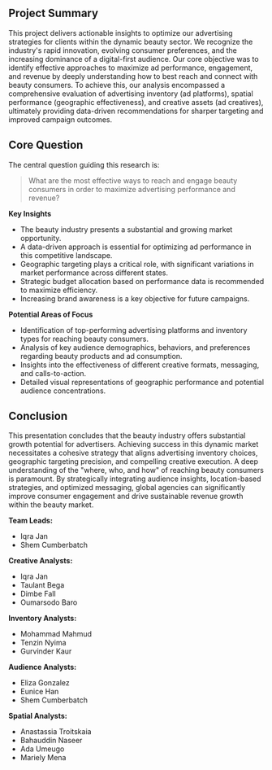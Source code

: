 ## Project Summary

This project delivers actionable insights to optimize our advertising strategies for clients within the dynamic beauty sector. We recognize the industry's rapid innovation, evolving consumer preferences, and the increasing dominance of a digital-first audience. Our core objective was to identify effective approaches to maximize ad performance, engagement, and revenue by deeply understanding how to best reach and connect with beauty consumers. To achieve this, our analysis encompassed a comprehensive evaluation of advertising inventory (ad platforms), spatial performance (geographic effectiveness), and creative assets (ad creatives), ultimately providing data-driven recommendations for sharper targeting and improved campaign outcomes.

## Core Question

The central question guiding this research is:

> What are the most effective ways to reach and engage beauty consumers in order to maximize advertising performance and revenue?

**Key Insights**

* The beauty industry presents a substantial and growing market opportunity.
* A data-driven approach is essential for optimizing ad performance in this competitive landscape.
* Geographic targeting plays a critical role, with significant variations in market performance across different states.
* Strategic budget allocation based on performance data is recommended to maximize efficiency.
* Increasing brand awareness is a key objective for future campaigns.

**Potential Areas of Focus**

* Identification of top-performing advertising platforms and inventory types for reaching beauty consumers.
* Analysis of key audience demographics, behaviors, and preferences regarding beauty products and ad consumption.
* Insights into the effectiveness of different creative formats, messaging, and calls-to-action.
* Detailed visual representations of geographic performance and potential audience concentrations.

  
## Conclusion

This presentation concludes that the beauty industry offers substantial growth potential for advertisers. Achieving success in this dynamic market necessitates a cohesive strategy that aligns advertising inventory choices, geographic targeting precision, and compelling creative execution. A deep understanding of the "where, who, and how" of reaching beauty consumers is paramount. By strategically integrating audience insights, location-based strategies, and optimized messaging, global agencies can significantly improve consumer engagement and drive sustainable revenue growth within the beauty market.


**Team Leads:**
- Iqra Jan
- Shem Cumberbatch

**Creative Analysts:**
- Iqra Jan
- Taulant Bega
- Dimbe Fall
- Oumarsodo Baro

**Inventory Analysts:**
- Mohammad Mahmud
- Tenzin Nyima
- Gurvinder Kaur

**Audience Analysts:**
- Eliza Gonzalez
- Eunice Han
- Shem Cumberbatch

**Spatial Analysts:**
- Anastassia Troitskaia
- Bahauddin Naseer
- Ada Umeugo
- Mariely Mena
